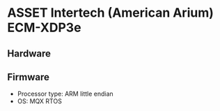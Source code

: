 # ASSET Intertech (American Arium) ECM-XDP3e
## Hardware
## Firmware
* Processor type: ARM little endian
* OS: MQX RTOS
